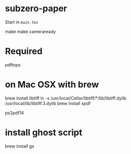 subzero-paper
=============

Start in `main.tex`

  make
  make cameraready


Required
===========


pdftops

  # on Mac OSX with brew
  brew install libtiff
  ln -s /usr/local/Cellar/libtiff/*/lib/libtiff.dylib /usr/local/lib/libtiff.3.dylib
  brew install xpdf


ps2pdf14

  # install ghost script
  brew install gs
